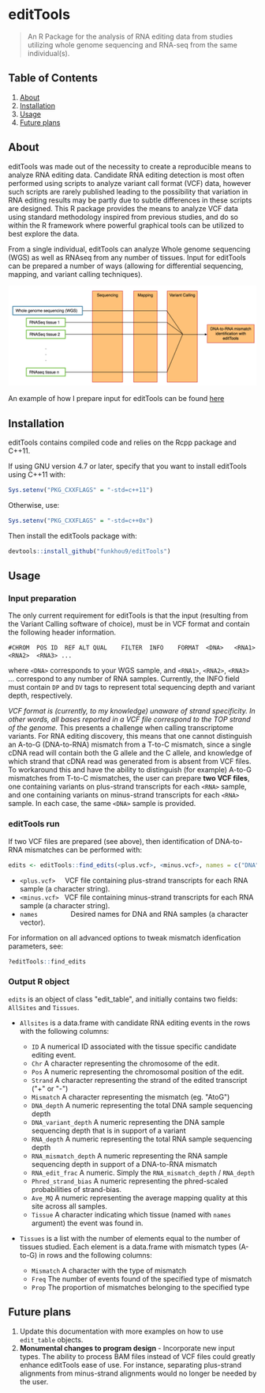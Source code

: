 # editTools

> An R Package for the analysis of RNA editing data from studies utilizing whole genome sequencing and RNA-seq from the same individual(s).

## Table of Contents

1. [About](#about)
2. [Installation](#installation)
3. [Usage](#usage)
4. [Future plans](#future-plans)

## About

editTools was made out of the necessity to create a reproducible means to analyze RNA editing data. Candidate RNA editing detection is most often performed using scripts to analyze variant call format (VCF) data, however such scripts are rarely published leading to the possibility that variation in RNA editing results may be partly due to subtle differences in these scripts are designed. This R package provides the means to analyze VCF data using standard methodology inspired from previous studies, and do so within the R framework where powerful graphical tools can be utilized to best explore the data.

From a single individual, editTools can analyze Whole genome sequencing (WGS) as well as RNAseq from any number of tissues. Input for editTools can be prepared a number of ways (allowing for differential sequencing, mapping, and variant calling techniques).

![about_diagram](./img/about_diagram.png)

An example of how I prepare input for editTools can be found [here](https://github.com/funkhou9/variant_calling_pipeline)

## Installation

editTools contains compiled code and relies on the Rcpp package and C++11.


If using GNU version 4.7 or later, specify that you want to install editTools using C++11 with:

```r
Sys.setenv("PKG_CXXFLAGS" = "-std=c++11")
```

Otherwise, use:

```r
Sys.setenv("PKG_CXXFLAGS" = "-std=c++0x")
```

Then install the editTools package with:

```r
devtools::install_github("funkhou9/editTools")
```

## Usage

### Input preparation

The only current requirement for editTools is that the input (resulting from the Variant Calling software of choice), must be in VCF format and contain the following header information.

```
#CHROM	POS	ID	REF	ALT	QUAL	FILTER	INFO	FORMAT	<DNA>	<RNA1>	<RNA2>	<RNA3> ...
```

where `<DNA>` corresponds to your WGS sample, and `<RNA1>`, `<RNA2>`, `<RNA3>` ... correspond to any number of RNA samples. Currently, the INFO field must contain `DP` and `DV` tags to represent total sequencing depth and variant depth, respectively.

*VCF format is (currently, to my knowledge) unaware of strand specificity. In other words, all bases reported in a VCF file correspond to the TOP strand of the genome.* This presents a challenge when calling transcriptome variants. For RNA editing discovery, this means that one cannot distinguish an A-to-G (DNA-to-RNA) mismatch from a T-to-C mismatch, since a single cDNA read will contain both the G allele and the C allele, and knowledge of which strand that cDNA read was generated from is absent from VCF files. To workaround this and have the ability to distinguish (for example) A-to-G mismatches from T-to-C mismatches, the user can prepare **two VCF files**, one containing variants on plus-strand transcripts for each `<RNA>` sample, and one containing variants on minus-strand transcripts for each `<RNA>` sample. In each case, the same `<DNA>` sample is provided.

### editTools run

If two VCF files are prepared (see above), then identification of DNA-to-RNA mismatches can be performed with:

```r
edits <- editTools::find_edits(<plus.vcf>, <minus.vcf>, names = c("DNA", "Brain", "Liver", "Heart"))
```

- `<plus.vcf>` &nbsp; &nbsp; VCF file containing plus-strand transcripts for each RNA sample (a character string).
- `<minus.vcf>` &nbsp; VCF file containing minus-strand transcripts for each RNA sample (a character string).
- `names` &nbsp; &nbsp; &nbsp; &nbsp; &nbsp; &nbsp; &nbsp; &nbsp; Desired names for DNA and RNA samples (a character vector).

For information on all advanced options to tweak mismatch idenfication parameters, see:

```r
?editTools::find_edits
```

### Output R object

`edits` is an object of class "edit_table", and initially contains two fields: `AllSites` and `Tissues`.

* `Allsites` is a data.frame with candidate RNA editing events in the rows with the following columns:

	- `ID` A numerical ID associated with the tissue specific candidate editing event.
	- `Chr` A character representing the chromosome of the edit.
	- `Pos` A numeric representing the chromosomal position of the edit.
	- `Strand` A character representing the strand of the edited transcript ("+" or "-")
	- `Mismatch` A character representing the mismatch (eg. "AtoG")
	- `DNA_depth` A numeric representing the total DNA sample sequencing depth
	- `DNA_variant_depth` A numeric representing the DNA sample sequencing depth that is in support of a variant
	- `RNA_depth` A numeric representing the total RNA sample sequencing depth
	- `RNA_mismatch_depth` A numeric representing the RNA sample sequencing depth in support of a DNA-to-RNA mismatch
	- `RNA_edit_frac` A numeric. Simply the `RNA_mismatch_depth` / `RNA_depth`
	- `Phred_strand_bias` A numeric representing the phred-scaled probabilities of strand-bias.
	- `Ave_MQ` A numeric representing the average mapping quality at this site across all samples.
	- `Tissue` A character indicating which tissue (named with `names` argument) the event was found in.

* `Tissues` is a list with the number of elements equal to the number of tissues studied. Each element is a data.frame with mismatch types (A-to-G) in rows and the following columns:

	- `Mismatch` A character with the type of mismatch
	- `Freq` The number of events found of the specified type of mismatch
	- `Prop` The proportion of mismatches belonging to the specified type

## Future plans

1. Update this documentation with more examples on how to use `edit_table` objects.
2. **Monumental changes to program design** - Incorporate new input types. The ability to process BAM files instead of VCF files could greatly enhance editTools ease of use. For instance, separating plus-strand alignments from minus-strand alignments would no longer be needed by the user.






